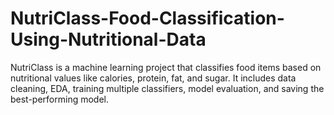 # NutriClass-Food-Classification-Using-Nutritional-Data
NutriClass is a machine learning project that classifies food items based on nutritional values like calories, protein, fat, and sugar. It includes data cleaning, EDA, training multiple classifiers, model evaluation, and saving the best-performing model.
